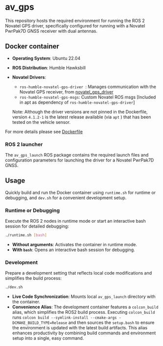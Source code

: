# av_gps

This repository hosts the required environment for running the ROS 2 Novatel GPS driver, specifically configured for running with a Novatel PwrPak7D GNSS receiver with dual antennas.


## Docker container
- **Operating System**: Ubuntu 22.04
- **ROS Distribution**: Humble Hawksbill
- **Novatel Drivers**:
    - `ros-humble-novatel-gps-driver `: Manages communication with the Novatel GPS receiver, from [novatel_gps_driver](https://github.com/swri-robotics/novatel_gps_driver)
    - `ros-humble-novatel-gps-msgs`: Custom Novatel ROS msgs [Included in apt as dependency of `ros-humble-novatel-gps-driver`]

    Note: Although the driver versions are not pinned in the Dockerfile, version `4.1.2-1` is the latest release available (via `apt` ) that has been tested on the vehicle sensor.

For more details please see [Dockerfile](./Dockerfile)


### ROS 2 launcher

The `av_gps_launch` ROS package contains the required launch files and configuration parameters for launching the driver for a Novatel PwrPak7D GNSS.


## Usage

 Quickly build and run the Docker container using `runtime.sh` for runtime or debugging, and `dev.sh` for a convenient development setup.

### Runtime or Debugging

Execute the ROS 2 nodes in runtime mode or start an interactive bash session for detailed debugging:

```bash
./runtime.sh [bash]
```

- **Without arguments**: Activates the container in runtime mode.
- **With `bash`**: Opens an interactive bash session for debugging.

### Development

Prepare a development setting that reflects local code modifications and simplifies the build process:

```bash
./dev.sh
```

- **Live Code Synchronization**: Mounts local `av_gps_launch` directory with the container.
- **Convenience Alias**: The development container features a `colcon_build` alias, which simplifies the ROS2 build process. Executing `colcon_build` runs `colcon build --symlink-install --cmake-args -DCMAKE_BUILD_TYPE=Release` and then sources the `setup.bash` to ensure the environment is updated with the latest build artifacts. This alias enhances productivity by combining build commands and environment setup into a single, easy command.
